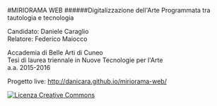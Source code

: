 #MIRIORAMA WEB
######Digitalizzazione dell'Arte Programmata tra tautologia e tecnologia

Candidato: Daniele Caraglio<br>Relatore: Federico Maiocco

Accademia di Belle Arti di Cuneo<br>
Tesi di laurea triennale in Nuove Tecnologie per l'Arte<br>
a.a. 2015-2016

Progetto live: http://danicara.github.io/miriorama-web/

<a rel="license" href="http://creativecommons.org/licenses/by-nc-nd/4.0/"><img alt="Licenza Creative Commons" style="border-width:0" src="https://i.creativecommons.org/l/by-nc-nd/4.0/88x31.png" /></a>
